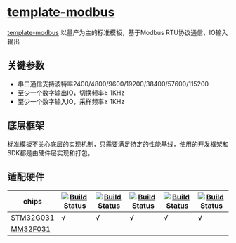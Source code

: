 ﻿# [template-modbus](https://github.com/OS-Q/template-modbus)

[template-modbus](https://github.com/OS-Q/template-modbus) 以量产为主的标准模板，基于Modbus RTU协议通信，IO输入输出

## 关键参数

* 串口通信支持波特率2400/4800/9600/19200/38400/57600/115200
* 至少一个数字输出IO，切换频率≥ 1KHz
* 至少一个数字输入IO，采样频率≥ 1KHz

## 底层框架

标准模板不关心底层的实现机制，只需要满足特定的性能基线，使用的开发框架和SDK都是由硬件层实现和打包。



## 适配硬件

| chips | [![Build Status](https://github.com/OS-Q/template-modbus/workflows/sdk/badge.svg)](https://github.com/OS-Q/template-modbus/actions/workflows/sdk.yml) | [![Build Status](https://github.com/OS-Q/template-modbus/workflows/arduino/badge.svg)](https://github.com/OS-Q/template-modbus/actions/workflows/arduino.yml) | [![Build Status](https://github.com/OS-Q/template-modbus/workflows/cmsis/badge.svg)](https://github.com/OS-Q/template-modbus/actions/workflows/cmsis.yml) | [![Build Status](https://github.com/OS-Q/template-modbus/workflows/cmsis/badge.svg)](https://github.com/OS-Q/template-modbus/actions/workflows/cmsis.yml) | [![Build Status](https://github.com/OS-Q/template-modbus/workflows/libopencm3/badge.svg)](https://github.com/OS-Q/template-modbus/actions/workflows/libopencm3.yml) |
| ------- | ------- | ------ | --------- | --------- | --------- |
| [STM32G031](https://doc.soc.xin/STM32G031) |  √  |  √  |  √  |  √  |  √  |
| [MM32F031](https://doc.soc.xin/mindmotion/MM32F031) |    |    |    |     |


